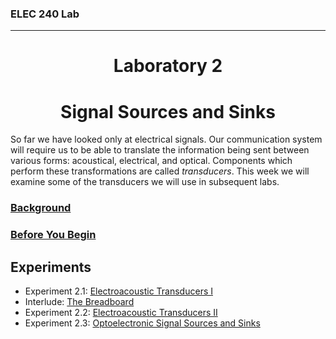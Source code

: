<h3>ELEC 240 Lab<hr></h3>
<center>
<h1>
Laboratory 2
</h1>
<h1>
Signal Sources and Sinks
</h1>
</center>
So far we have looked only at electrical signals.
Our communication system will require us to be able to
translate the information being sent between various forms:
acoustical, electrical, and optical.
Components which perform these transformations are called
<em>transducers</em>.
This week we will examine some of the transducers we will
use in subsequent labs.
<a name=Background href=file.12><h3>Background</h3></a> 

<a name=Before You Begin href=file.13><h3>Before You Begin</h3></a>


<h2>Experiments</h2>
<ul>
<li>
Experiment 2.1:
<a name=Electroacoustic Transducers I href=exp2.1>Electroacoustic Transducers I</a>
<li>
Interlude:
<a name=The Breadboard href=file.14>The Breadboard</a>
<li>
Experiment 2.2:
<a name=Electroacoustic Transducers II href=exp2.2>Electroacoustic Transducers II</a>
<li>
Experiment 2.3:
<a name=Optoelectronic Signal Sources and Sinks href=exp2.3>Optoelectronic Signal Sources and Sinks</a>
</ul>
